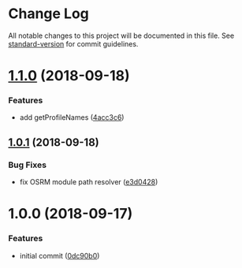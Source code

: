 # Change Log

All notable changes to this project will be documented in this file. See [standard-version](https://github.com/conventional-changelog/standard-version) for commit guidelines.

<a name="1.1.0"></a>
# [1.1.0](https://github.com/stepankuzmin/osrm-bindings/compare/v1.0.1...v1.1.0) (2018-09-18)


### Features

* add getProfileNames ([4acc3c6](https://github.com/stepankuzmin/osrm-bindings/commit/4acc3c6))



<a name="1.0.1"></a>
## [1.0.1](https://github.com/stepankuzmin/osrm-bindings/compare/v1.0.0...v1.0.1) (2018-09-18)


### Bug Fixes

* fix OSRM module path resolver ([e3d0428](https://github.com/stepankuzmin/osrm-bindings/commit/e3d0428))



<a name="1.0.0"></a>
# 1.0.0 (2018-09-17)


### Features

* initial commit ([0dc90b0](https://github.com/stepankuzmin/osrm-bindings/commit/0dc90b0))
